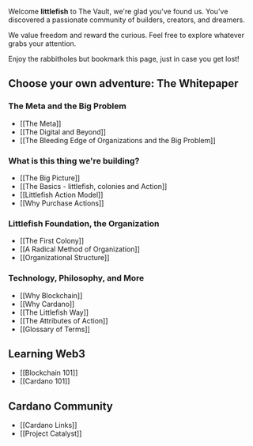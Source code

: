 Welcome **littlefish** to The Vault, we're glad you've found us. You've discovered a passionate community of builders, creators, and dreamers.

We value freedom and reward the curious. Feel free to explore whatever grabs your attention. 

Enjoy the rabbitholes but bookmark this page, just in case you get lost!

## Choose your own adventure: The Whitepaper
### The Meta and the Big Problem
- [[The Meta]]
- [[The Digital and Beyond]]
- [[The Bleeding Edge of Organizations and the Big Problem]]

### What is this thing we're building?
- [[The Big Picture]]
- [[The Basics - littlefish, colonies and Action]]
- [[Littlefish Action Model]]
- [[Why Purchase Actions]]

### Littlefish Foundation, the Organization
- [[The First Colony]]
- [[A Radical Method of Organization]]
- [[Organizational Structure]]

### Technology, Philosophy, and More
- [[Why Blockchain]]
- [[Why Cardano]]
- [[The Littlefish Way]]
- [[The Attributes of Action]]
- [[Glossary of Terms]]

## Learning Web3
- [[Blockchain 101]]
- [[Cardano 101]]

## Cardano Community
- [[Cardano Links]]
- [[Project Catalyst]]



